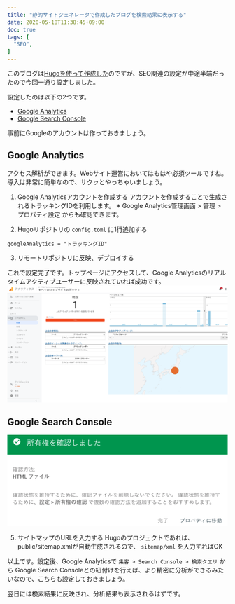 ```yaml
---
title: "静的サイトジェネレータで作成したブログを検索結果に表示する"
date: 2020-05-18T11:38:45+09:00
doc: true
tags: [
  "SEO",
]
---
```


このブログは[Hugoを使って作成した](https://reona5.github.io/posts/2020/0331_github_page_hugo/)のですが、SEO関連の設定が中途半端だったので今回一通り設定しました。

設定したのは以下の2つです。
- [Google Analytics](https://marketingplatform.google.com/about/analytics/)
- [Google Search Console](https://search.google.com/search-console/about)

事前にGoogleのアカウントは作っておきましょう。

## Google Analytics

アクセス解析ができます。Webサイト運営においてはもはや必須ツールですね。
導入は非常に簡単なので、サクッとやっちゃいましょう。

1. Google Analyticsアカウントを作成する
アカウントを作成することで生成されるトラッキングIDを利用します。
※ Google Analytics管理画面 > 管理 > プロパティ設定 からも確認できます。

2. Hugoリポジトリの `config.toml` に1行追加する
```
googleAnalytics = "トラッキングID"
```

3. リモートリポジトリに反映、デプロイする

これで設定完了です。トップページにアクセスして、Google Analyticsのリアルタイムアクティブユーザーに反映されていれば成功です。
![](/images/2020-05-18-12-06-11.png)

## Google Search Console
![](/images/2020-05-18-12-30-46.png)

5. サイトマップのURLを入力する
Hugoのプロジェクトであれば、public/sitemap.xmlが自動生成されるので、 `sitemap/xml` を入力すればOK

以上です。設定後、Google Analyticsで `集客 > Search Console > 検索クエリ` から Google Search Consoleとの紐付けを行えば、より精密に分析ができるみたいなので、こちらも設定しておきましょう。

翌日には検索結果に反映され、分析結果も表示されるはずです。